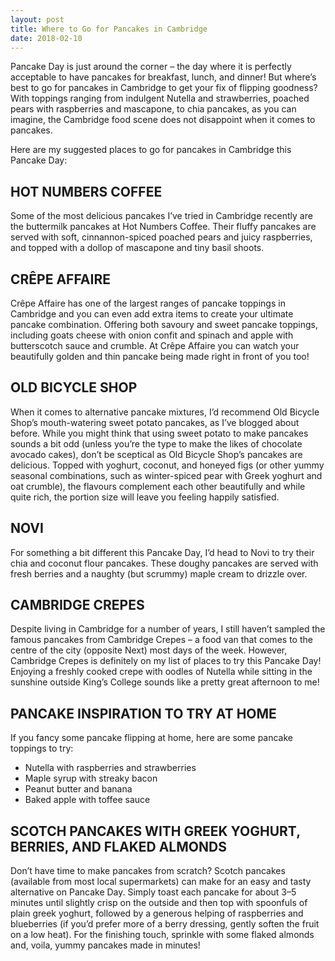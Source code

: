 ```yaml
---
layout: post
title: Where to Go for Pancakes in Cambridge
date: 2018-02-10
---
```


Pancake Day is just around the corner – the day where it is perfectly acceptable to have pancakes for breakfast, lunch, and dinner! But where’s best to go for pancakes in Cambridge to get your fix of flipping goodness? With toppings ranging from indulgent Nutella and strawberries, poached pears with raspberries and mascapone, to chia pancakes, as you can imagine, the Cambridge food scene does not disappoint when it comes to pancakes.

Here are my suggested places to go for pancakes in Cambridge this Pancake Day:

<h2>HOT NUMBERS COFFEE</h2>
Some of the most delicious pancakes I’ve tried in Cambridge recently are the buttermilk pancakes at Hot Numbers Coffee. Their fluffy pancakes are served with soft, cinnannon-spiced poached pears and juicy raspberries, and topped with a dollop of mascapone and tiny basil shoots.

<h2>CRÊPE AFFAIRE</h2>
Crêpe Affaire has one of the largest ranges of pancake toppings in Cambridge and you can even add extra items to create your ultimate pancake combination. Offering both savoury and sweet pancake toppings, including goats cheese with onion confit and spinach and apple with butterscotch sauce and crumble. At Crêpe Affaire you can watch your beautifully golden and thin pancake being made right in front of you too!

<h2>OLD BICYCLE SHOP</h2>
When it comes to alternative pancake mixtures, I’d recommend Old Bicycle Shop’s mouth-watering sweet potato pancakes, as I’ve blogged about before. While you might think that using sweet potato to make pancakes sounds a bit odd (unless you’re the type to make the likes of chocolate avocado cakes), don’t be sceptical as Old Bicycle Shop’s pancakes are delicious. Topped with yoghurt, coconut, and honeyed figs (or other yummy seasonal combinations, such as winter-spiced pear with Greek yoghurt and oat crumble), the flavours complement each other beautifully and while quite rich, the portion size will leave you feeling happily satisfied.

<h2>NOVI</h2>
For something a bit different this Pancake Day, I’d head to Novi to try their chia and coconut flour pancakes. These doughy pancakes are served with fresh berries and a naughty (but scrummy) maple cream to drizzle over.

<h2>CAMBRIDGE CREPES</h2>
Despite living in Cambridge for a number of years, I still haven’t sampled the famous pancakes from Cambridge Crepes – a food van that comes to the centre of the city (opposite Next) most days of the week. However, Cambridge Crepes is definitely on my list of places to try this Pancake Day! Enjoying a freshly cooked crepe with oodles of Nutella while sitting in the sunshine outside King’s College sounds like a pretty great afternoon to me!

<h2>PANCAKE INSPIRATION TO TRY AT HOME</h2>
If you fancy some pancake flipping at home, here are some pancake toppings to try:

<ul class="posts">
<li>Nutella with raspberries and strawberries</li>
<li>Maple syrup with streaky bacon </li>
<li>Peanut butter and banana</li>
<li>Baked apple with toffee sauce </li>
</ul>

<h2>SCOTCH PANCAKES WITH GREEK YOGHURT, BERRIES, AND FLAKED ALMONDS</h2>
Don’t have time to make pancakes from scratch? Scotch pancakes (available from most local supermarkets) can make for an easy and tasty alternative on Pancake Day. Simply toast each pancake for about 3–5 minutes until slightly crisp on the outside and then top with spoonfuls of plain greek yoghurt, followed by a generous helping of raspberries and blueberries (if you’d prefer more of a berry dressing, gently soften the fruit on a low heat). For the finishing touch, sprinkle with some flaked almonds and, voila, yummy pancakes made in minutes!
